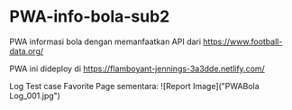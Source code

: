 # PWA-info-bola-sub2
PWA informasi bola dengan memanfaatkan API dari https://www.football-data.org/

PWA ini dideploy di https://flamboyant-jennings-3a3dde.netlify.com/

Log Test case Favorite Page sementara:
![Report Image]("PWABola Log_001.jpg")

